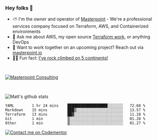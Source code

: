 

### Hey folks 👋



- ⛅️ I'm the owner and operator of [Masterpoint](https://masterpoint.io) - We're a professional services company focused on Terraform, AWS, and Containerized environments
- 💬 Ask me about AWS, my open source [Terraform work](https://github.com/masterpointio?q=terraform&type=&language=hcl), or anything DevOps
- 🔨 Want to work together on an upcoming project? Reach out via [masterpoint.io](https://masterpoint.io)
- 🧗‍♂️ Fun fact: [I've rock climbed on 5 continents!](https://www.rockandice.com/videos/weekend-whippers/weekend-whipper-gunning-for-it-on-south-six-shooter/)

<br>


[![Masterpoint Consulting](https://masterpoint-public.s3.us-west-2.amazonaws.com/Logo-medium.png)](https://masterpoint.io)

<br>


![Matt's github stats](https://github-readme-stats.vercel.app/api?username=Gowiem&count_private=true&theme=cobalt&show_icons=true)

<!--START_SECTION:waka-->

```text
YAML        1 hr 24 mins    ██████████████████░░░░░░░   72.60 %
Markdown    15 mins         ███▒░░░░░░░░░░░░░░░░░░░░░   13.57 %
Terraform   13 mins         ██▓░░░░░░░░░░░░░░░░░░░░░░   11.28 %
Git         1 min           ▒░░░░░░░░░░░░░░░░░░░░░░░░   01.28 %
Other       1 min           ▒░░░░░░░░░░░░░░░░░░░░░░░░   01.27 %
```

<!--END_SECTION:waka-->

[![Contact me on Codementor](https://www.codementor.io/m-badges/gowiem/find-me-on-cm-b.svg)](https://www.codementor.io/@gowiem?refer=badge)
